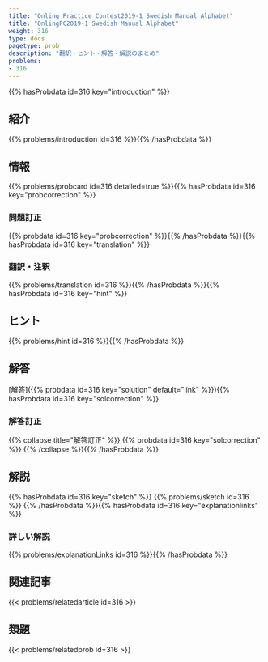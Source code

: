 ```yaml
---
title: "Onling Practice Contest2019-1 Swedish Manual Alphabet"
title: "OnlingPC2019-1 Swedish Manual Alphabet"
weight: 316
type: docs
pagetype: prob
description: "翻訳・ヒント・解答・解説のまとめ"
problems: 
- 316
---
```


{{% hasProbdata id=316 key="introduction" %}}

## 紹介

{{% problems/introduction id=316 %}}{{% /hasProbdata %}}

## 情報

{{% problems/probcard id=316 detailed=true %}}{{% hasProbdata id=316 key="probcorrection" %}}

### 問題訂正

{{% probdata id=316 key="probcorrection" %}}{{% /hasProbdata %}}{{% hasProbdata id=316 key="translation" %}}

### 翻訳・注釈

{{% problems/translation id=316 %}}{{% /hasProbdata %}}{{% hasProbdata id=316 key="hint" %}}

## ヒント

{{% problems/hint id=316 %}}{{% /hasProbdata %}}

## 解答

[解答]({{% probdata id=316 key="solution" default="link" %}}){{% hasProbdata id=316 key="solcorrection" %}}

### 解答訂正

{{% collapse title="解答訂正" %}}
{{% probdata id=316 key="solcorrection" %}}
{{% /collapse %}}{{% /hasProbdata %}}

## 解説

{{% hasProbdata id=316 key="sketch" %}}
{{% problems/sketch id=316 %}}
{{% /hasProbdata %}}{{% hasProbdata id=316 key="explanationlinks" %}}

### 詳しい解説

{{% problems/explanationLinks id=316 %}}{{% /hasProbdata %}}

## 関連記事

{{< problems/relatedarticle id=316 >}}

## 類題

{{< problems/relatedprob id=316 >}}
